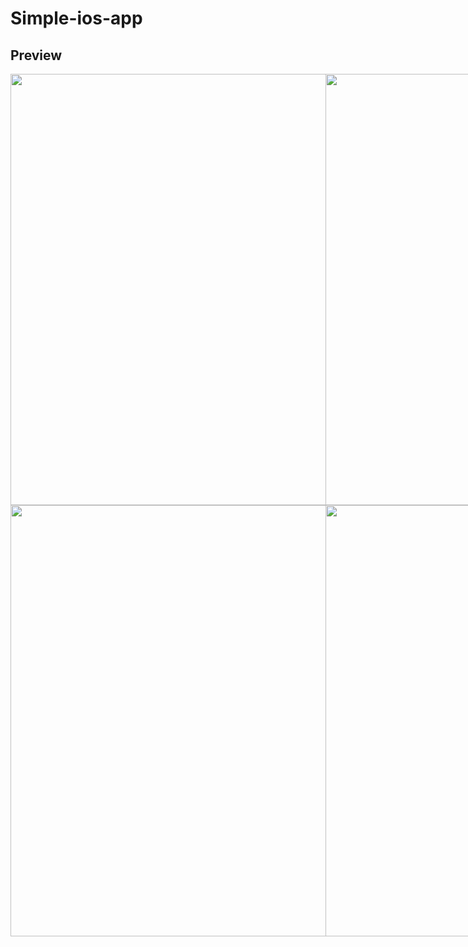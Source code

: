 # Simple-ios-app


## Preview 
<div style="
    display: flex;
    justify-content: space-between;
">
<img src="https://user-images.githubusercontent.com/33434732/120023263-39f2b700-bff6-11eb-8fed-7df54b69da80.png" height="690">
<img src="https://user-images.githubusercontent.com/33434732/120024012-3dd30900-bff7-11eb-8575-6f72661a24b4.png" height="690">
  </div>
  <div  style="
    display: flex;
    justify-content: space-between;
">
<img src="https://user-images.githubusercontent.com/33434732/120023514-905ff580-bff6-11eb-86a3-cdc944f1e408.png" height="690">
<img src="https://user-images.githubusercontent.com/33434732/120023674-d1580a00-bff6-11eb-8027-870e805343d0.png" height="690">
</div>
